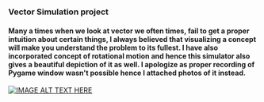 ### Vector Simulation project
#### Many a times when we look at vector we often times, fail to get a proper intuition about certain things, I always believed that visualizing a concept will make you understand the problem to its fullest. I have also incorporated concept of rotational motion and hence this simulator also gives a beautiful depiction of it as well. I apologize as proper recording of Pygame window wasn't possible hence I attached photos of it instead.
[![IMAGE ALT TEXT HERE](https://img.youtube.com/vi/U-sIIa-maVg/0.jpg)](https://youtu.be/U-sIIa-maVg)
